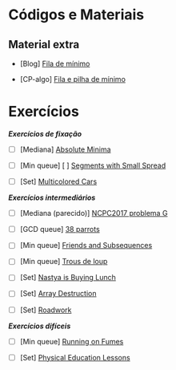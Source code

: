 # Códigos e Materiais

## Material extra
* [Blog] [Fila de mínimo](https://codeforces.com/blog/entry/76908)

* [CP-algo] [Fila e pilha de mínimo](https://cp-algorithms.com/data_structures/stack_queue_modification.html)

# Exercícios

**_Exercícios de fixação_**
- [ ] [Mediana] [Absolute Minima](https://atcoder.jp/contests/abc127/tasks/abc127_f)

- [ ] [Min queue] [ ] [Segments with Small Spread](https://codeforces.com/edu/course/2/lesson/9/2/practice/contest/307093/problem/F)

- [ ] [Set] [Multicolored Cars](https://codeforces.com/problemset/problem/818/D)

**_Exercícios intermediários_**
- [ ] [Mediana (parecido)] [NCPC2017 problema G](https://codeforces.com/gym/101572/attachments/download/6091/20172018-acmicpc-nordic-collegiate-programming-contest-ncpc-2017-en.pdf)

- [ ] [GCD queue] [38 parrots](https://codeforces.com/gym/102788/problem/D)

- [ ] [Min queue] [Friends and Subsequences](https://codeforces.com/contest/689/problem/D)

- [ ] [Min queue] [Trous de loup](https://szkopul.edu.pl/problemset/problem/07Q0fFk7fU2TmGr6wpPeDCZj/site/?key=statement)

- [ ] [Set] [Nastya is Buying Lunch](https://codeforces.com/contest/1136/problem/D)

- [ ] [Set] [Array Destruction](https://codeforces.com/problemset/problem/1474/C)

- [ ] [Set] [Roadwork](https://atcoder.jp/contests/abc128/tasks/abc128_e)

**_Exercícios difíceis_**

- [ ] [Min queue] [Running on Fumes](https://www.facebook.com/codingcompetitions/hacker-cup/2020/qualification-round/problems/D1)

- [ ] [Set] [Physical Education Lessons](https://codeforces.com/contest/915/problem/E)
